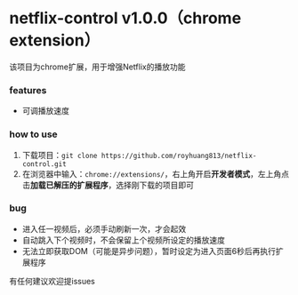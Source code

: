 # netflix-control v1.0.0（chrome extension）

该项目为chrome扩展，用于增强Netflix的播放功能

### features
- 可调播放速度

### how to use
1. 下载项目：`git clone https://github.com/royhuang813/netflix-control.git`
2. 在浏览器中输入：`chrome://extensions/`，右上角开启**开发者模式**，左上角点击**加载已解压的扩展程序**，选择刚下载的项目即可

### bug
- 进入任一视频后，必须手动刷新一次，才会起效
- 自动跳入下个视频时，不会保留上个视频所设定的播放速度
- 无法立即获取DOM（可能是异步问题），暂时设定为进入页面6秒后再执行扩展程序


有任何建议欢迎提issues
